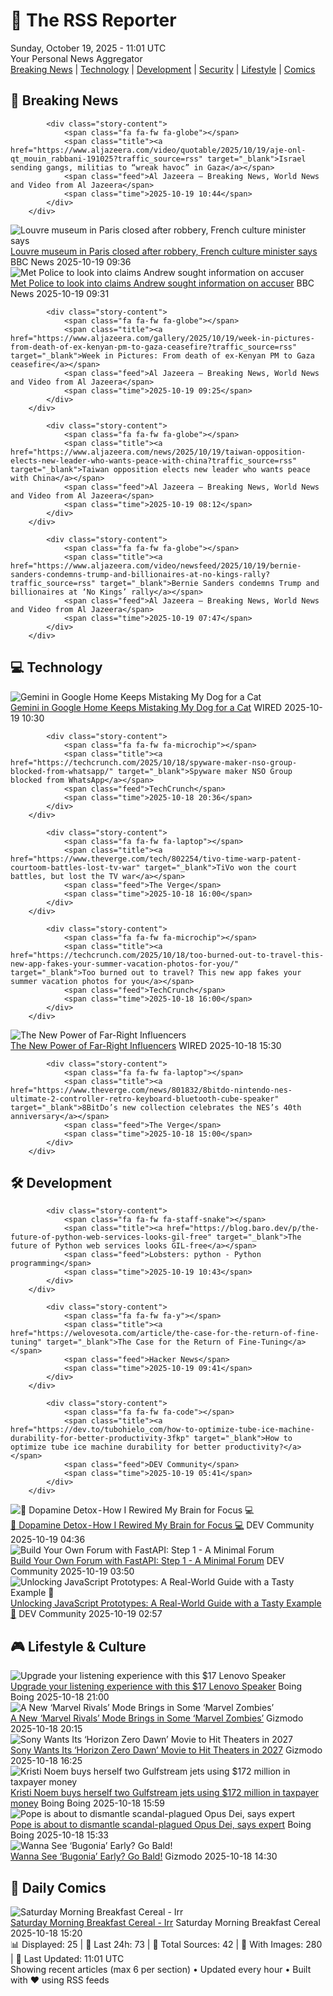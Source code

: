 <!-- Processing 54 RSS feeds at 2025-10-19 11:01:33 UTC -->
<!-- Processing: XKCD -->
<!-- Processing: Saturday Morning Breakfast Cereal -->
<!-- Processing: Penny Arcade -->
<!-- Processing: Poorly Drawn Lines -->
<!-- Processing: Cyanide & Happiness -->
<!-- Processing: Questionable Content -->
<!-- Processing: Dinosaur Comics -->
<!-- Processing: CNN Top Stories -->
<!-- Processing: BBC World News -->
<!-- Processing: BBC Breaking News -->
<!-- Processing: Al Jazeera Breaking News -->
<!-- Processing: Associated Press Breaking -->
<!-- Processing: ABC News Breaking -->
<!-- Processing: TechCrunch -->
<!-- Processing: WIRED -->
<!-- Processing: Lobsters Python -->
<!-- Processing: Hacker News -->
<!-- Processing: StackOverflow Blog -->
<!-- Processing: Red Hat Blog -->
<!-- Processing: Ubuntu Blog -->
<!-- Processing: GitLab Blog -->
<!-- Processing: DZone -->
<!-- Processing: Lifehacker -->
<!-- Processing: Kotaku -->
<!-- Generated 4 new posts out of 24 feeds processed -->
<div class="newspaper-header">
    <h1 class="newspaper-title">📰 The RSS Reporter</h1>
    <div class="newspaper-date">Sunday, October 19, 2025 - 11:01 UTC</div>
    <div class="newspaper-subtitle">Your Personal News Aggregator</div>
</div>

<div class="newspaper-nav">
    <a href="#breaking">Breaking News</a> |
    <a href="#tech">Technology</a> |
    <a href="#dev">Development</a> |
    <a href="#security">Security</a> |
    <a href="#lifestyle">Lifestyle</a> |
    <a href="#webcomics">Comics</a>
</div>

<div class="news-section breaking-news" id="breaking">
<h2 class="section-header">🚨 Breaking News</h2>
<div class="stories-container">
<div class="story">
            
            <div class="story-content">
                <span class="fa fa-fw fa-globe"></span>
                <span class="title"><a href="https://www.aljazeera.com/video/quotable/2025/10/19/aje-onl-qt_mouin_rabbani-191025?traffic_source=rss" target="_blank">Israel sending gangs, militias to “wreak havoc” in Gaza</a></span>
                <span class="feed">Al Jazeera – Breaking News, World News and Video from Al Jazeera</span>
                <span class="time">2025-10-19 10:44</span>
            </div>
        </div>
<div class="story">
            <img src="https://ichef.bbci.co.uk/ace/standard/240/cpsprodpb/1f6b/live/0813ef50-acce-11f0-b2a1-6f537f66f9aa.jpg" alt="Louvre museum in Paris closed after robbery, French culture minister says" class="story-image" loading="lazy" onerror="this.style.display='none'">
            <div class="story-content">
                <span class="fa fa-fw fa-earth-americas"></span>
                <span class="title"><a href="https://www.bbc.com/news/articles/c78z53v43g1o?at_medium=RSS&at_campaign=rss" target="_blank">Louvre museum in Paris closed after robbery, French culture minister says</a></span>
                <span class="feed">BBC News</span>
                <span class="time">2025-10-19 09:36</span>
            </div>
        </div>
<div class="story">
            <img src="https://ichef.bbci.co.uk/ace/standard/240/cpsprodpb/bb39/live/a2f6e9a0-acc9-11f0-8be0-edba131ad73f.jpg" alt="Met Police to look into claims Andrew sought information on accuser" class="story-image" loading="lazy" onerror="this.style.display='none'">
            <div class="story-content">
                <span class="fa fa-fw fa-flag"></span>
                <span class="title"><a href="https://www.bbc.com/news/articles/c3970mxwz9vo?at_medium=RSS&at_campaign=rss" target="_blank">Met Police to look into claims Andrew sought information on accuser</a></span>
                <span class="feed">BBC News</span>
                <span class="time">2025-10-19 09:31</span>
            </div>
        </div>
<div class="story">
            
            <div class="story-content">
                <span class="fa fa-fw fa-globe"></span>
                <span class="title"><a href="https://www.aljazeera.com/gallery/2025/10/19/week-in-pictures-from-death-of-ex-kenyan-pm-to-gaza-ceasefire?traffic_source=rss" target="_blank">Week in Pictures: From death of ex-Kenyan PM to Gaza ceasefire</a></span>
                <span class="feed">Al Jazeera – Breaking News, World News and Video from Al Jazeera</span>
                <span class="time">2025-10-19 09:25</span>
            </div>
        </div>
<div class="story">
            
            <div class="story-content">
                <span class="fa fa-fw fa-globe"></span>
                <span class="title"><a href="https://www.aljazeera.com/news/2025/10/19/taiwan-opposition-elects-new-leader-who-wants-peace-with-china?traffic_source=rss" target="_blank">Taiwan opposition elects new leader who wants peace with China</a></span>
                <span class="feed">Al Jazeera – Breaking News, World News and Video from Al Jazeera</span>
                <span class="time">2025-10-19 08:12</span>
            </div>
        </div>
<div class="story">
            
            <div class="story-content">
                <span class="fa fa-fw fa-globe"></span>
                <span class="title"><a href="https://www.aljazeera.com/video/newsfeed/2025/10/19/bernie-sanders-condemns-trump-and-billionaires-at-no-kings-rally?traffic_source=rss" target="_blank">Bernie Sanders condemns Trump and billionaires at ‘No Kings’ rally</a></span>
                <span class="feed">Al Jazeera – Breaking News, World News and Video from Al Jazeera</span>
                <span class="time">2025-10-19 07:47</span>
            </div>
        </div>
</div>
</div>
<div class="news-section tech-news" id="tech">
<h2 class="section-header">💻 Technology</h2>
<div class="stories-container">
<div class="story">
            <img src="https://media.wired.com/photos/68f3327f62ad73fb8ea1f291/master/pass/Nest%20Indoor%20Cam%202K%20SOURCE%20Julian%20Chokkattu.PNG.jpg" alt="Gemini in Google Home Keeps Mistaking My Dog for a Cat" class="story-image" loading="lazy" onerror="this.style.display='none'">
            <div class="story-content">
                <span class="fa fa-fw fa-bolt"></span>
                <span class="title"><a href="https://www.wired.com/story/gemini-in-google-home-keeps-mistaking-my-dog-for-a-cat/" target="_blank">Gemini in Google Home Keeps Mistaking My Dog for a Cat</a></span>
                <span class="feed">WIRED</span>
                <span class="time">2025-10-19 10:30</span>
            </div>
        </div>
<div class="story">
            
            <div class="story-content">
                <span class="fa fa-fw fa-microchip"></span>
                <span class="title"><a href="https://techcrunch.com/2025/10/18/spyware-maker-nso-group-blocked-from-whatsapp/" target="_blank">Spyware maker NSO Group blocked from WhatsApp</a></span>
                <span class="feed">TechCrunch</span>
                <span class="time">2025-10-18 20:36</span>
            </div>
        </div>
<div class="story">
            
            <div class="story-content">
                <span class="fa fa-fw fa-laptop"></span>
                <span class="title"><a href="https://www.theverge.com/tech/802254/tivo-time-warp-patent-courtoom-battles-lost-tv-war" target="_blank">TiVo won the court battles, but lost the TV war</a></span>
                <span class="feed">The Verge</span>
                <span class="time">2025-10-18 16:00</span>
            </div>
        </div>
<div class="story">
            
            <div class="story-content">
                <span class="fa fa-fw fa-microchip"></span>
                <span class="title"><a href="https://techcrunch.com/2025/10/18/too-burned-out-to-travel-this-new-app-fakes-your-summer-vacation-photos-for-you/" target="_blank">Too burned out to travel? This new app fakes your summer vacation photos for you</a></span>
                <span class="feed">TechCrunch</span>
                <span class="time">2025-10-18 16:00</span>
            </div>
        </div>
<div class="story">
            <img src="https://media.wired.com/photos/68ed77d22e2c9b45248c9113/master/pass/Uncanny_Valley_GettyImages-912015482.jpg" alt="The New Power of Far-Right Influencers" class="story-image" loading="lazy" onerror="this.style.display='none'">
            <div class="story-content">
                <span class="fa fa-fw fa-bolt"></span>
                <span class="title"><a href="https://www.wired.com/story/uncanny-valley-podcast-the-new-power-of-far-right-influencers/" target="_blank">The New Power of Far-Right Influencers</a></span>
                <span class="feed">WIRED</span>
                <span class="time">2025-10-18 15:30</span>
            </div>
        </div>
<div class="story">
            
            <div class="story-content">
                <span class="fa fa-fw fa-laptop"></span>
                <span class="title"><a href="https://www.theverge.com/news/801832/8bitdo-nintendo-nes-ultimate-2-controller-retro-keyboard-bluetooth-cube-speaker" target="_blank">8BitDo’s new collection celebrates the NES’s 40th anniversary</a></span>
                <span class="feed">The Verge</span>
                <span class="time">2025-10-18 15:00</span>
            </div>
        </div>
</div>
</div>
<div class="news-section dev-news" id="dev">
<h2 class="section-header">🛠️ Development</h2>
<div class="stories-container">
<div class="story">
            
            <div class="story-content">
                <span class="fa fa-fw fa-staff-snake"></span>
                <span class="title"><a href="https://blog.baro.dev/p/the-future-of-python-web-services-looks-gil-free" target="_blank">The future of Python web services looks GIL-free</a></span>
                <span class="feed">Lobsters: python - Python programming</span>
                <span class="time">2025-10-19 10:43</span>
            </div>
        </div>
<div class="story">
            
            <div class="story-content">
                <span class="fa fa-fw fa-y"></span>
                <span class="title"><a href="https://welovesota.com/article/the-case-for-the-return-of-fine-tuning" target="_blank">The Case for the Return of Fine-Tuning</a></span>
                <span class="feed">Hacker News</span>
                <span class="time">2025-10-19 09:41</span>
            </div>
        </div>
<div class="story">
            
            <div class="story-content">
                <span class="fa fa-fw fa-code"></span>
                <span class="title"><a href="https://dev.to/tubohielo_com/how-to-optimize-tube-ice-machine-durability-for-better-productivity-3fkp" target="_blank">How to optimize tube ice machine durability for better productivity?</a></span>
                <span class="feed">DEV Community</span>
                <span class="time">2025-10-19 05:41</span>
            </div>
        </div>
<div class="story">
            <img src="https://media2.dev.to/dynamic/image/width=800%2Cheight=%2Cfit=scale-down%2Cgravity=auto%2Cformat=auto/https%3A%2F%2Fdev-to-uploads.s3.amazonaws.com%2Fuploads%2Farticles%2Flmo5komlnz3kgkd0qsru.png" alt="🚫 Dopamine Detox - How I Rewired My Brain for Focus 💻" class="story-image" loading="lazy" onerror="this.style.display='none'">
            <div class="story-content">
                <span class="fa fa-fw fa-code"></span>
                <span class="title"><a href="https://dev.to/nurthedev/dopamine-detox-how-i-rewired-my-brain-for-focus-553j" target="_blank">🚫 Dopamine Detox - How I Rewired My Brain for Focus 💻</a></span>
                <span class="feed">DEV Community</span>
                <span class="time">2025-10-19 04:36</span>
            </div>
        </div>
<div class="story">
            <img src="https://media2.dev.to/dynamic/image/width=800%2Cheight=%2Cfit=scale-down%2Cgravity=auto%2Cformat=auto/https%3A%2F%2Fdev-to-uploads.s3.amazonaws.com%2Fuploads%2Farticles%2Fg0gtk0kxfdlfzocidm30.png" alt="Build Your Own Forum with FastAPI: Step 1 - A Minimal Forum" class="story-image" loading="lazy" onerror="this.style.display='none'">
            <div class="story-content">
                <span class="fa fa-fw fa-code"></span>
                <span class="title"><a href="https://dev.to/leapcell/build-your-own-forum-with-fastapi-step-1-a-minimal-forum-1apg" target="_blank">Build Your Own Forum with FastAPI: Step 1 - A Minimal Forum</a></span>
                <span class="feed">DEV Community</span>
                <span class="time">2025-10-19 03:50</span>
            </div>
        </div>
<div class="story">
            <img src="https://media2.dev.to/dynamic/image/width=800%2Cheight=%2Cfit=scale-down%2Cgravity=auto%2Cformat=auto/https%3A%2F%2Fmiro.medium.com%2Fv2%2Fresize%3Afit%3A2400%2F1%2AhuH45ks-6laHlsrgySBVUQ.jpeg" alt="Unlocking JavaScript Prototypes: A Real-World Guide with a Tasty Example 🍰" class="story-image" loading="lazy" onerror="this.style.display='none'">
            <div class="story-content">
                <span class="fa fa-fw fa-code"></span>
                <span class="title"><a href="https://dev.to/rohit_singh_ee84e64941db7/unlocking-javascript-prototypes-a-real-world-guide-with-a-tasty-example-2bc2" target="_blank">Unlocking JavaScript Prototypes: A Real-World Guide with a Tasty Example 🍰</a></span>
                <span class="feed">DEV Community</span>
                <span class="time">2025-10-19 02:57</span>
            </div>
        </div>
</div>
</div>
<div class="news-section lifestyle-news" id="lifestyle">
<h2 class="section-header">🎮 Lifestyle & Culture</h2>
<div class="stories-container">
<div class="story">
            <img src="https://i0.wp.com/boingboing.net/wp-content/uploads/2025/10/Lenovo-M0520-Wired-Desktop-Speaker-Set.jpg?fit=2250%2C1500&amp;quality=60&amp;ssl=1" alt="Upgrade your listening experience with this $17 Lenovo Speaker" class="story-image" loading="lazy" onerror="this.style.display='none'">
            <div class="story-content">
                <span class="fa fa-fw fa-arrow-right"></span>
                <span class="title"><a href="https://boingboing.net/2025/10/18/upgrade-your-listening-experience-with-this-17-lenovo-speaker.html" target="_blank">Upgrade your listening experience with this $17 Lenovo Speaker</a></span>
                <span class="feed">Boing Boing</span>
                <span class="time">2025-10-18 21:00</span>
            </div>
        </div>
<div class="story">
            <img src="https://gizmodo.com/app/uploads/2025/10/marvel-rivals-zombies-1280x853.jpg" alt="A New ‘Marvel Rivals’ Mode Brings in Some ‘Marvel Zombies’" class="story-image" loading="lazy" onerror="this.style.display='none'">
            <div class="story-content">
                <span class="fa fa-fw fa-computer"></span>
                <span class="title"><a href="https://gizmodo.com/a-new-marvel-rivals-mode-brings-in-some-marvel-zombies-2000673723" target="_blank">A New ‘Marvel Rivals’ Mode Brings in Some ‘Marvel Zombies’</a></span>
                <span class="feed">Gizmodo</span>
                <span class="time">2025-10-18 20:15</span>
            </div>
        </div>
<div class="story">
            <img src="https://gizmodo.com/app/uploads/2025/10/horizon-fw-1280x853.jpg" alt="Sony Wants Its ‘Horizon Zero Dawn’ Movie to Hit Theaters in 2027" class="story-image" loading="lazy" onerror="this.style.display='none'">
            <div class="story-content">
                <span class="fa fa-fw fa-computer"></span>
                <span class="title"><a href="https://gizmodo.com/sony-wants-its-horizon-zero-dawn-movie-to-hit-theaters-in-2027-2000673716" target="_blank">Sony Wants Its ‘Horizon Zero Dawn’ Movie to Hit Theaters in 2027</a></span>
                <span class="feed">Gizmodo</span>
                <span class="time">2025-10-18 16:25</span>
            </div>
        </div>
<div class="story">
            <img src="https://i0.wp.com/boingboing.net/wp-content/uploads/2025/10/gulfstream-1.jpg?fit=1200%2C675&amp;quality=60&amp;ssl=1" alt="Kristi Noem buys herself two Gulfstream jets using $172 million in taxpayer money" class="story-image" loading="lazy" onerror="this.style.display='none'">
            <div class="story-content">
                <span class="fa fa-fw fa-arrow-right"></span>
                <span class="title"><a href="https://boingboing.net/2025/10/18/kristi-noem-buys-herself-two-gulfstream-jets-using-172-million-in-taxpayer-money.html" target="_blank">Kristi Noem buys herself two Gulfstream jets using $172 million in taxpayer money</a></span>
                <span class="feed">Boing Boing</span>
                <span class="time">2025-10-18 15:59</span>
            </div>
        </div>
<div class="story">
            <img src="https://i0.wp.com/boingboing.net/wp-content/uploads/2025/10/cilice.jpg?fit=1200%2C875&amp;quality=60&amp;ssl=1" alt="Pope is about to dismantle scandal-plagued Opus Dei, says expert" class="story-image" loading="lazy" onerror="this.style.display='none'">
            <div class="story-content">
                <span class="fa fa-fw fa-arrow-right"></span>
                <span class="title"><a href="https://boingboing.net/2025/10/18/pope-is-about-to-dismantle-scandal-plagued-opus-dei-says-expert.html" target="_blank">Pope is about to dismantle scandal-plagued Opus Dei, says expert</a></span>
                <span class="feed">Boing Boing</span>
                <span class="time">2025-10-18 15:33</span>
            </div>
        </div>
<div class="story">
            <img src="https://gizmodo.com/app/uploads/2025/08/Bugonia-Yorgos-Lanthimos-Emma-Stone-1280x853.jpg" alt="Wanna See ‘Bugonia’ Early? Go Bald!" class="story-image" loading="lazy" onerror="this.style.display='none'">
            <div class="story-content">
                <span class="fa fa-fw fa-computer"></span>
                <span class="title"><a href="https://gizmodo.com/wanna-see-bugonia-early-go-bald-2000673884" target="_blank">Wanna See ‘Bugonia’ Early? Go Bald!</a></span>
                <span class="feed">Gizmodo</span>
                <span class="time">2025-10-18 14:30</span>
            </div>
        </div>
</div>
</div>
<div class="news-section webcomics-section" id="webcomics">
<h2 class="section-header">🎨 Daily Comics</h2>
<div class="stories-container">
<div class="story">
            <img src="https://www.smbc-comics.com/comics/1760733278-20251018.png" alt="Saturday Morning Breakfast Cereal - Irr" class="story-image" loading="lazy" onerror="this.style.display='none'">
            <div class="story-content">
                <span class="fa fa-fw fa-smile"></span>
                <span class="title"><a href="https://www.smbc-comics.com/comic/irr" target="_blank">Saturday Morning Breakfast Cereal - Irr</a></span>
                <span class="feed">Saturday Morning Breakfast Cereal</span>
                <span class="time">2025-10-18 15:20</span>
            </div>
        </div>
</div>
</div>

<div class="newspaper-footer">
    <div class="stats">
        📊 Displayed: 25 | 📅 Last 24h: 73 | 📡 Total Sources: 42 | 📸 With Images: 280 |
        🔄 Last Updated: 11:01 UTC
    </div>
    <div class="footer-note">
        Showing recent articles (max 6 per section) • Updated every hour • Built with ❤️ using RSS feeds
    </div>
</div>
